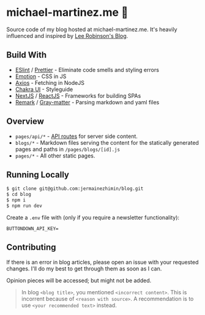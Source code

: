 # michael-martinez.me 👶

Source code of my blog hosted at michael-martinez.me. It's heavily influenced and inspired by [Lee Robinson's Blog](https://github.com/leerob/leerob.io).

## Build With 
- [ESlint](https://eslint.org) / [Prettier](https://prettier.io) - Eliminate code smells and styling errors
- [Emotion](https://emotion.sh) - CSS in JS
- [Axios](https://github.com/axios/axios) -  Fetching in NodeJS
- [Chakra UI](https://chakra-ui.com) - Styleguide
- [NextJS](https://nextjs.org) / [ReactJS](https://reactjs.org) - Frameworks for building SPAs
- [Remark](https://github.com/remarkjs/remark) / [Gray-matter](https://github.com/jonschlinkert/gray-matter) - Parsing markdown and yaml files

## Overview

- `pages/api/*` - [API routes](https://nextjs.org/docs/api-routes/introduction) for server side content.
- `blogs/*` - Markdown files serving the content for the statically generated pages and paths in `/pages/blogs/[id].js`
- `pages/*` - All other static pages.

## Running Locally

```bash
$ git clone git@github.com:jermainezhimin/blog.git
$ cd blog
$ npm i
$ npm run dev
```

Create a `.env` file with (only if you require a newsletter functionality):

```
BUTTONDOWN_API_KEY=
```

## Contributing

If there is an error in blog articles, please open an issue with your requested changes. I'll do my best to get through them as soon as I can.

Opinion pieces will be accessed; but might not be added.

> In blog `<blog title>`, you mentioned `<incorrect content>`. This is incorrent because of `<reason with source>`. A recommendation is to use `<your recommended text>` instead.
